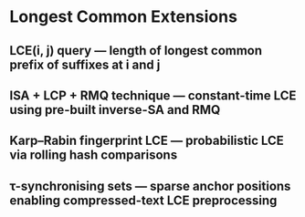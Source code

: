 # Longest Common Extensions

## LCE(i, j) query — length of longest common prefix of suffixes at i and j
## ISA + LCP + RMQ technique — constant-time LCE using pre-built inverse-SA and RMQ
## Karp–Rabin fingerprint LCE — probabilistic LCE via rolling hash comparisons
## τ-synchronising sets — sparse anchor positions enabling compressed-text LCE preprocessing
